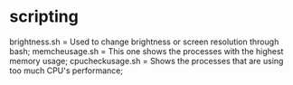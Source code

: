 # scripting

brightness.sh = Used to change brightness or screen resolution through bash;
memcheusage.sh = This one shows the processes with the highest memory usage;
cpucheckusage.sh = Shows the processes that are using too much CPU's performance;
